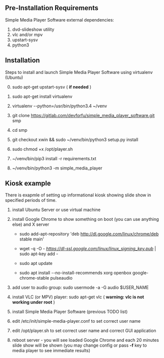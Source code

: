 Pre-Installation Requirements
-----------------------------

Simple Media Player Software external dependencies:

1. dvd-slideshow utility
2. vlc and/or mpv
3. upstart-sysv
3. python3


Installation
------------

Steps to install and launch Simple Media Player Software 
using virtualenv (Ubuntu)

0. sudo apt-get upstart-sysv ( **if needed** )

1. sudo apt-get install virtualenv

2. virtualenv --python=/usr/bin/python3.4 ~/venv

3. git clone https://gitlab.com/devforfu/simple_media_player_software.git smp

4. cd smp 

5. git checkout xwin && sudo ~/venv/bin/python3 setup.py install

6. sudo chmod +x /opt/player.sh 

7. ~/venv/bin/pip3 install -r requirements.txt

8. ~/venv/bin/python3 -m simple_media_player


Kiosk example
-------------

There is exapmle of setting up informational kiosk showing slide show in 
specified periods of time. 

1. install Ubuntu Server or use virtual machine

2. install Google Chrome to show something on boot (you can use anything else) 
and X server

    + sudo add-apt-repository 'deb http://dl.google.com/linux/chrome/deb stable main'
    
    + wget -q -O - *https://dl-ssl.google.com/linux/linux_signing_key.pub* | sudo apt-key add -
    
    + sudo apt update
    
    + sudo apt install --no-install-recommends xorg openbox google-chrome-stable pulseaudio
    
3. add user to audio group: sudo usermode -a -G audio $USER_NAME
            
4. install VLC (or MPV) player: sudo apt-get vlc ( **warning: vlc is not working under root** )

5. install Simple Media Player Software (previous TODO list)

6. edit /etc/init/simple-media-player.conf to set correct user name

7. edit /opt/player.sh to set correct user name and correct GUI application

8. reboot server - you will see loaded Google Chrome and each 20 minutes slide 
show will be shown (you may change config or pass **-f** key to media player 
to see immediate results)